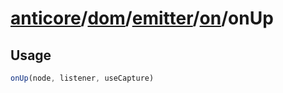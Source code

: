 # [anticore](../../../../../../#reference)/[dom](../../../#reference)/[emitter](../../#reference)/[on](../#reference)/<a name="reference">onUp</a>

## Usage

```js
onUp(node, listener, useCapture)
```